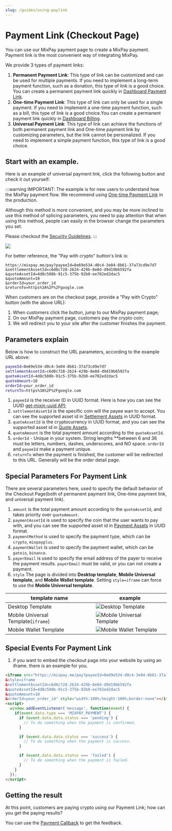 ```yaml
---
slug: /guides/using-paylink
---
```


# Payment Link (Checkout Page)

You can use our MixPay payment page to create a MixPay payment. Payment link is the most convenient way of integrating MixPay.

We provide 3 types of payment links:
1. **Permanent Payment Link**: This type of link can be customized and can be used for multiple payments. If you need to implement a long-term payment function, such as a donation, this type of link is a good choice. You can create a permanent payment link quickly in [Dashboard Payment Link](https://dashboard.mixpay.me/payment-link).
2. **One-time Payment Link**: This type of link can only be used for a single payment. If you need to implement a one-time payment function, such as a bill, this type of link is a good choice.You can create a permanent payment link quickly in [Dashboard Billing](https://dashboard.mixpay.me/billing).
3. **Universal Payment Link**: This type of link can achieve the functions of both permanent payment link and One-time payment link by customizing parameters, but the link cannot be personalized. If you need to implement a simple payment function, this type of link is a good choice.


## Start with an example.

Here is an example of universal payment link, click the following button and check it out yourself:

:::warning
IMPORTANT: The example is for new users to understand how the MixPay payment flow. We recommend using [One-time Payment Link](/api/payments/one-time-payment) in the production.

Although this method is more convenient, and you may be more inclined to use this method of splicing parameters, you need to pay attention that when using this method, people can easily in the browser change the parameters you set.

Please checkout the [Security Guidelines](/guides/security-guidelines).
:::


<a href="https://mixpay.me/pay?payeeId=8e69e534-d0c4-3e04-8b61-37a73cd9e7d7&settlementAssetId=c6d0c728-2624-429b-8e0d-d9d19b6592fa&quoteAssetId=4d8c508b-91c5-375b-92b0-ee702ed2dac5&quoteAmount=10&orderId=&returnTo=https%3A%2F%2Fgoogle.com" className="width-300"> 

![](./pay-with-crypto-btn.png)

</a>

For better reference, the "Pay with crypto" button's link is:

```
https://mixpay.me/pay?payeeId=8e69e534-d0c4-3e04-8b61-37a73cd9e7d7
&settlementAssetId=c6d0c728-2624-429b-8e0d-d9d19b6592fa
&quoteAssetId=4d8c508b-91c5-375b-92b0-ee702ed2dac5
&quoteAmount=10
&orderId=your_order_id
&returnTo=https%3A%2F%2Fgoogle.com
```

When customers are on the checkout page, provide a "Pay with Crypto" button (with the above URL): 


1. When customers click the button, jump to our MixPay payment page;
2. On our MixPay payment page, customers pay the crypto coin;
3. We will redirect you to your site after the customer finishes the payment.

## Parameters explain

Below is how to construct the URL parameters, according to the example URL above: 

```bash
payeeId=8e69e534-d0c4-3e04-8b61-37a73cd9e7d7
settlementAssetId=c6d0c728-2624-429b-8e0d-d9d19b6592fa
quoteAssetId=4d8c508b-91c5-375b-92b0-ee702ed2dac5
quoteAmount=10
orderId=your_order_id
returnTo=https%3A%2F%2Fgoogle.com
```


1. `payeeId` is the receiver ID in UUID format. Here is how you can see the UUID  [get-mixin-uuid API](/api/users/get-mixin-uuid);
2. `settlementAssetId` is the specific coin will the payee wan to accept. You can see the supported asset id in [Settlement Assets](/api/assets/settlement-assets) in UUID format.
3. `quoteAssetId` is the cryptocurrency in UUID format, and you can see the supported asset id in [Quote Assets](/api/assets/quote-assets).
4. `quoteAmount` is the total payment amount according to the `quoteAssetId`.
5. `orderId`   -   Unique in your system. String lengths **between 6 and 36 must be letters, numbers, dashes, underscores, and NO space. `orderId` and `payeeId` make a payment unique. 
6. `returnTo` when the payment is finished, the customer will be redirected to this URL. Generally will be the order detail page.


## Special Parameters For Payment Link

There are several parameters here, used to specify the default behavior of the Checkout Page(both of permanent payment link, One-time payment link, and universal payment link).

1. `amount` is the total payment amount according to the `quoteAssetId`, and takes priority over `quoteAmount`.
2. `paymentAssetId` is used to specify the coin that the user wants to pay with, and you can see the supported asset id in [Payment Assets](/api/assets/payment-assets) in UUID format.
3. `paymentMethod` is used to specify the payment type, which can be `crypto`, `mixpayplus`.
4. `paymentWallet` is used to specify the payment wallet, which can be `gateio`, `binance`.
5. `payerEmail` is used to specify the email address of the payer to receive the payment results. `payerEmail` must be valid, or you can not create a payment. 
6. `style` The page is divided into **Desktop template**, **Mobile Universal template**, and **Mobile Wallet template**. Setting `style=iframe` can force to use the **Mobile Universal template**.

| template name | example |
|----|----|
| Desktop Template | ![Desktop Template](./pc-template.png) |
| Mobile Universal Template(`iframe`) | ![Mobile Universal Template](./mobile-universal-template.png) |
| Mobile Wallet Template | ![Mobile Wallet Template](./mobile-wallet-template.png) |

## Special Events For Payment Link

1. if you want to embed the checkout page into your website by using an iframe. there is an example for you.

```html
<iframe src="https://mixpay.me/pay?payeeId=8e69e534-d0c4-3e04-8b61-37a73cd9e7d7
&style=iframe
&settlementAssetId=c6d0c728-2624-429b-8e0d-d9d19b6592fa
&quoteAssetId=4d8c508b-91c5-375b-92b0-ee702ed2dac5
&quoteAmount=10
&orderId=your_order_id" style="width:100%;height:100%;border:none"></iframe>
<script>
  window.addEventListener('message', function(event) {
    if(event.data.type === 'MIXPAY_PAYMENT') {
      if (event.data.data.status === 'pending') {
        // To do something when the payment is confirmed.
      }

      if (event.data.data.status === 'success') {
        // To do something when the payment is success.
      }

      if (event.data.data.status === 'failed') {
        // To do something when the payment is failed.
      }
    }
  });
</script>
```


## Getting the result

At this point, customers are paying crypto using our Payment Link; how can you get the paying results?

You can use the [Payment Callback](/api/payments/payment-callback) to get the feedback.
